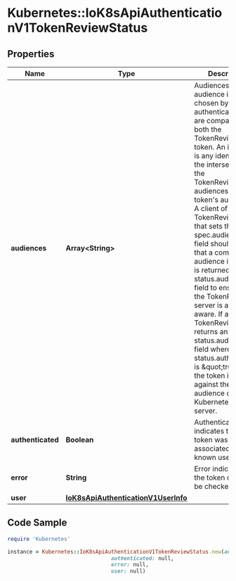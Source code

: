 # Kubernetes::IoK8sApiAuthenticationV1TokenReviewStatus

## Properties

Name | Type | Description | Notes
------------ | ------------- | ------------- | -------------
**audiences** | **Array&lt;String&gt;** | Audiences are audience identifiers chosen by the authenticator that are compatible with both the TokenReview and token. An identifier is any identifier in the intersection of the TokenReviewSpec audiences and the token&#39;s audiences. A client of the TokenReview API that sets the spec.audiences field should validate that a compatible audience identifier is returned in the status.audiences field to ensure that the TokenReview server is audience aware. If a TokenReview returns an empty status.audience field where status.authenticated is \&quot;true\&quot;, the token is valid against the audience of the Kubernetes API server. | [optional] 
**authenticated** | **Boolean** | Authenticated indicates that the token was associated with a known user. | [optional] 
**error** | **String** | Error indicates that the token couldn&#39;t be checked | [optional] 
**user** | [**IoK8sApiAuthenticationV1UserInfo**](IoK8sApiAuthenticationV1UserInfo.md) |  | [optional] 

## Code Sample

```ruby
require 'Kubernetes'

instance = Kubernetes::IoK8sApiAuthenticationV1TokenReviewStatus.new(audiences: null,
                                 authenticated: null,
                                 error: null,
                                 user: null)
```


